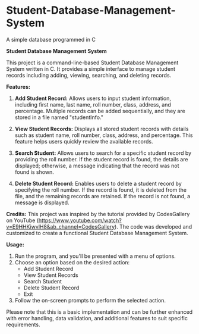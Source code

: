 # Student-Database-Management-System
A simple database programmed in C

**Student Database Management System**

This project is a command-line-based Student Database Management System written in C. It provides a simple interface to manage student records including adding, viewing, searching, and deleting records.

**Features:**
1. **Add Student Record:** Allows users to input student information, including first name, last name, roll number, class, address, and percentage. Multiple records can be added sequentially, and they are stored in a file named "studentInfo."

2. **View Student Records:** Displays all stored student records with details such as student name, roll number, class, address, and percentage. This feature helps users quickly review the available records.

3. **Search Student:** Allows users to search for a specific student record by providing the roll number. If the student record is found, the details are displayed; otherwise, a message indicating that the record was not found is shown.

4. **Delete Student Record:** Enables users to delete a student record by specifying the roll number. If the record is found, it is deleted from the file, and the remaining records are retained. If the record is not found, a message is displayed.

**Credits:**
This project was inspired by the tutorial provided by CodesGallery on YouTube (https://www.youtube.com/watch?v=E9HHKiwvlH8&ab_channel=CodesGallery). The code was developed and customized to create a functional Student Database Management System.

**Usage:**
1. Run the program, and you'll be presented with a menu of options.
2. Choose an option based on the desired action:
   - Add Student Record
   - View Student Records
   - Search Student
   - Delete Student Record
   - Exit
3. Follow the on-screen prompts to perform the selected action.

Please note that this is a basic implementation and can be further enhanced with error handling, data validation, and additional features to suit specific requirements.
